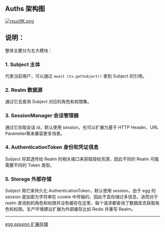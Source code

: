 ## Auths 架构图
[![rpuz9K.png](https://s3.ax1x.com/2020/12/08/rpuz9K.png)](https://imgchr.com/i/rpuz9K)

## 说明：
整体主要分为五大模块：

### 1. Subject 主体
代表当前用户，可以通过 `await ctx.getSubject()` 拿到 Subject 的引用。

### 2. Realm 数据源
通过它去查询 Subject 对应的角色和权限集。

### 3. SessionManager 会话管理器
通过它存取会话 id，默认使用 session，也可以扩展为基于 HTTP Header、URL Parameter等来兼容更多场景。

### 4. AuthenticationToken 身份和凭证信息
Subject 将其透传给 Realm 的相关接口来获取授权资源，因此不同的 Realm 可能需要不同的 Token 类型。

### 5. Storage 外部存储
Subject 用它来持久化 AuthenticationToken，默认使用 session，由于 egg 的 session 是加密为字符串在 cookie 中传输的，因此不宜存储过多信息，进而对于 realm 查询到的角色和权限并没有缓存在这里，每个请求都查询了数据库去获取角色和权限。生产环境建议扩展为外部缓存比如 Redis 并重写 Realm。
****
[egg session 扩展存储](https://eggjs.org/zh-cn/core/cookie-and-session.html#%E6%89%A9%E5%B1%95%E5%AD%98%E5%82%A8)